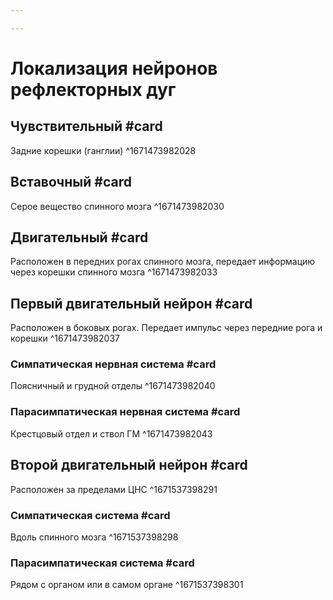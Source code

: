 ```yaml
---

---
```

# Локализация нейронов рефлекторных дуг

## Чувствительный #card 
Задние корешки (ганглии)
^1671473982028

## Вставочный #card 
Серое вещество спинного мозга
^1671473982030

## Двигательный #card 
Расположен в передних рогах спинного мозга, передает информацию через корешки спинного мозга 
^1671473982033

## Первый двигательный нейрон #card 
Расположен в боковых рогах. Передает импульс через передние рога и корешки 
^1671473982037

### Симпатическая нервная система #card 
Поясничный и грудной отделы
^1671473982040

### Парасимпатическая нервная система #card 
Крестцовый отдел и ствол ГМ 
^1671473982043

## Второй двигательный нейрон #card 
Расположен за пределами ЦНС
^1671537398291

### Симпатическая система #card 
Вдоль спинного мозга 
^1671537398298

### Парасимпатическая система #card 
Рядом с органом или в самом органе
^1671537398301